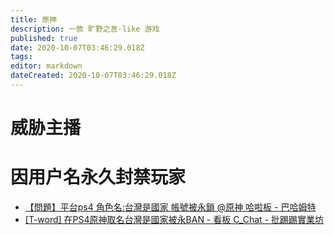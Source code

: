 ```yaml
---
title: 原神
description: 一款 旷野之息-like 游戏
published: true
date: 2020-10-07T03:46:29.018Z
tags: 
editor: markdown
dateCreated: 2020-10-07T03:46:29.018Z
---
```


# 威胁主播

# 因用户名永久封禁玩家

+ [【問題】平台ps4 角色名:台灣是國家 帳號被永鎖 @原神 哈啦板 - 巴哈姆特](https://web.archive.org/web/20201007034515/https://forum.gamer.com.tw/C.php?bsn=36730&snA=2609)
+ [[T-word] 在PS4原神取名台灣是國家被永BAN - 看板 C_Chat - 批踢踢實業坊](https://web.archive.org/web/20201007012225/https://www.ptt.cc/bbs/C_Chat/M.1601957077.A.CD1.html)